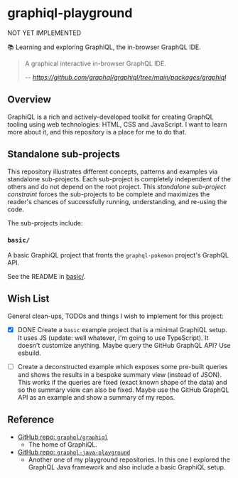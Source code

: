 # graphiql-playground

NOT YET IMPLEMENTED

📚 Learning and exploring GraphiQL, the in-browser GraphQL IDE.

> A graphical interactive in-browser GraphQL IDE.
> 
> -- <cite> https://github.com/graphql/graphiql/tree/main/packages/graphiql </cite>


## Overview

GraphiQL is a rich and actively-developed toolkit for creating GraphQL tooling using web technologies: HTML, CSS and
JavaScript. I want to learn more about it, and this repository is a place for me to do that.


## Standalone sub-projects

This repository illustrates different concepts, patterns and examples via standalone sub-projects. Each sub-project is
completely independent of the others and do not depend on the root project. This _standalone sub-project constraint_
forces the sub-projects to be complete and maximizes the reader's chances of successfully running, understanding, and
re-using the code.

The sub-projects include:


### `basic/`

A basic GraphiQL project that fronts the `graphql-pokemon` project's GraphQL API.

See the README in [basic/](basic/).


## Wish List

General clean-ups, TODOs and things I wish to implement for this project:

* [x] DONE Create a `basic` example project that is a minimal GraphiQL setup. It uses JS (update: well whatever, I'm going to use TypeScript). It doesn't customize anything.
  Maybe query the GitHub GraphQL API? Use esbuild.
* [ ] Create a deconstructed example which exposes some pre-built queries and shows the results in a bespoke summary
  view (instead of JSON). This works if the queries are fixed (exact known shape of the data) and so the summary view
  can also be fixed. Maybe use the GitHub GraphQL API as an example and show a summary of my repos.  


## Reference

* [GitHub repo: `graphql/graphiql`](https://github.com/graphql/graphiql)
  * The home of GraphiQL.
* [GitHub repo: `graphql-java-playground`](https://github.com/dgroomes/graphql-java-playground)
  * Another one of my playground repositories. In this one I explored the GraphQL Java framework and also include a basic
    GraphiQL setup.
